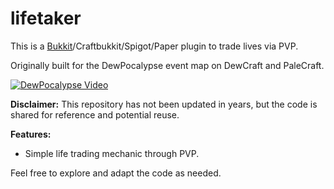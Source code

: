 # lifetaker

This is a [Bukkit](https://github.com/Bukkit/Bukkit)/Craftbukkit/Spigot/Paper plugin to trade lives via PVP.

Originally built for the DewPocalypse event map on DewCraft and PaleCraft.

[![DewPocalypse Video](https://img.pale2hall.com/uploads/1716230814.png)](https://www.youtube.com/watch?v=_mdOoEcQ_vs)

**Disclaimer:** This repository has not been updated in years, but the code is shared for reference and potential reuse.

**Features:**

* Simple life trading mechanic through PVP.

Feel free to explore and adapt the code as needed.
